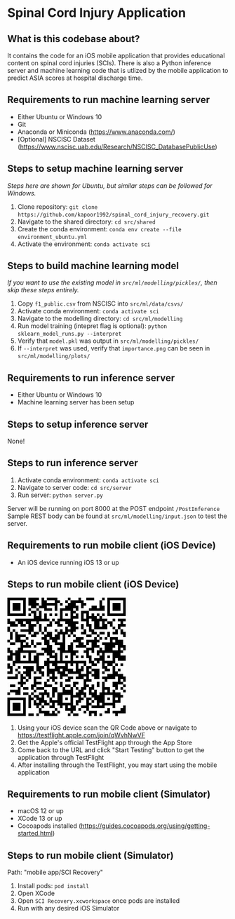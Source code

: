 # Spinal Cord Injury Application

## What is this codebase about?

It contains the code for an iOS mobile application that provides educational content on spinal cord injuries (SCIs). There is also a Python inference server and machine learning code that is utlized by the mobile application to predict ASIA scores at hospital discharge time.

## Requirements to run machine learning server

- Either Ubuntu or Windows 10
- Git
- Anaconda or Miniconda (https://www.anaconda.com/)
- [Optional] NSCISC Dataset (https://www.nscisc.uab.edu/Research/NSCISC_DatabasePublicUse)

## Steps to setup machine learning server

*Steps here are shown for Ubuntu, but similar steps can be followed for Windows.*

1. Clone repository: `git clone https://github.com/kapoor1992/spinal_cord_injury_recovery.git`
2. Navigate to the shared directory: `cd src/shared`
3. Create the conda environment: `conda env create --file environment_ubuntu.yml` 
4. Activate the environment: `conda activate sci`

## Steps to build machine learning model

*If you want to use the existing model in `src/ml/modelling/pickles/`, then skip these steps entirely.*

1. Copy `f1_public.csv` from NSCISC into `src/ml/data/csvs/`
2. Activate conda environment: `conda activate sci`
3. Navigate to the modelling directory: `cd src/ml/modelling`
4. Run model training (intepret flag is optional): `python sklearn_model_runs.py --interpret`
5. Verify that `model.pkl` was output in `src/ml/modelling/pickles/`
6. If `--interpret` was used, verify that `importance.png` can be seen in `src/ml/modelling/plots/`

## Requirements to run inference server

- Either Ubuntu or Windows 10
- Machine learning server has been setup

## Steps to setup inference server

None!

## Steps to run inference server

1. Activate conda environment: `conda activate sci`
2. Navigate to server code: `cd src/server`
3. Run server: `python server.py`

Server will be running on port 8000 at the POST endpoint `/PostInference`
Sample REST body can be found at `src/ml/modelling/input.json` to test the server.

## Requirements to run mobile client (iOS Device)
- An iOS device running iOS 13 or up

## Steps to run mobile client (iOS Device)
![QR Code for the Testflight URL](TestflightQR.jpg)
1. Using your iOS device scan the QR Code above or navigate to https://testflight.apple.com/join/qWvhNwVF
2. Get the Apple's official TestFlight app through the App Store
3. Come back to the URL and click "Start Testing" button to get the application through TestFlight
4. After installing through the TestFlight, you may start using the mobile application

## Requirements to run mobile client (Simulator)

- macOS 12 or up
- XCode 13 or up
- Cocoapods installed (https://guides.cocoapods.org/using/getting-started.html)

## Steps to run mobile client (Simulator)

Path: "mobile app/SCI Recovery"

1. Install pods: `pod install`
2. Open XCode
3. Open `SCI Recovery.xcworkspace` once pods are installed
4. Run with any desired iOS Simulator
